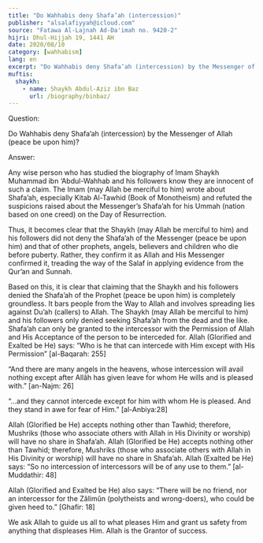 ```yaml
---
title: "Do Wahhabis deny Shafa’ah (intercession)"
publisher: "alsalafiyyah@icloud.com"
source: "Fatawa Al-Lajnah Ad-Da'imah no. 9420-2"
hijri: Dhul-Hijjah 19, 1441 AH
date: 2020/08/10 
category: [wahhabism]
lang: en
excerpt: "Do Wahhabis deny Shafa’ah (intercession) by the Messenger of Allah (peace be upon him)?"
muftis:
  shaykh: 
    - name: Shaykh Abdul-Aziz ibn Baz
      url: /biography/binbaz/
---
```


Question: 

Do Wahhabis deny Shafa’ah (intercession) by the Messenger of Allah (peace be upon him)?

Answer: 

Any wise person who has studied the biography of Imam Shaykh Muhammad ibn ‘Abdul-Wahhab and his followers know they are innocent of such a claim. The Imam (may Allah be merciful to him) wrote about Shafa’ah, especially Kitab Al-Tawhid (Book of Monotheism) and refuted the suspicions raised about the Messenger’s Shafa’ah for his Ummah (nation based on one creed) on the Day of Resurrection.

Thus, it becomes clear that the Shaykh (may Allah be merciful to him) and his followers did not deny the Shafa’ah of the Messenger (peace be upon him) and that of other prophets, angels, believers and children who die before puberty. Rather, they confirm it as Allah and His Messenger confirmed it, treading the way of the Salaf in applying evidence from the Qur’an and Sunnah.

Based on this, it is clear that claiming that the Shaykh and his followers denied the Shafa’ah of the Prophet (peace be upon him) is completely groundless. It bars people from the Way to Allah and involves spreading lies against Du’ah (callers) to Allah. The Shaykh (may Allah be merciful to him) and his followers only denied seeking Shafa’ah from the dead and the like. Shafa’ah can only be granted to the intercessor with the Permission of Allah and His Acceptance of the person to be interceded for. Allah (Glorified and Exalted be He) says: “Who is he that can intercede with Him except with His Permission” [al-Baqarah: 255]

“And there are many angels in the heavens, whose intercession will avail nothing except after Allâh has given leave for whom He wills and is pleased with.” [an-Najm: 26]

“…and they cannot intercede except for him with whom He is pleased. And they stand in awe for fear of Him.” [al-Anbiya:28]

Allah (Glorified be He) accepts nothing other than Tawhid; therefore, Mushriks (those who associate others with Allah in His Divinity or worship) will have no share in Shafa’ah. Allah (Glorified be He) accepts nothing other than Tawhid; therefore, Mushriks (those who associate others with Allah in His Divinity or worship) will have no share in Shafa’ah. Allah (Exalted be He) says: “So no intercession of intercessors will be of any use to them.” [al-Muddathir: 48]

Allah (Glorified and Exalted be He) also says: “There will be no friend, nor an intercessor for the Zâlimûn (polytheists and wrong-doers), who could be given heed to.” [Ghafir: 18]

We ask Allah to guide us all to what pleases Him and grant us safety from anything that displeases Him. Allah is the Grantor of success.

